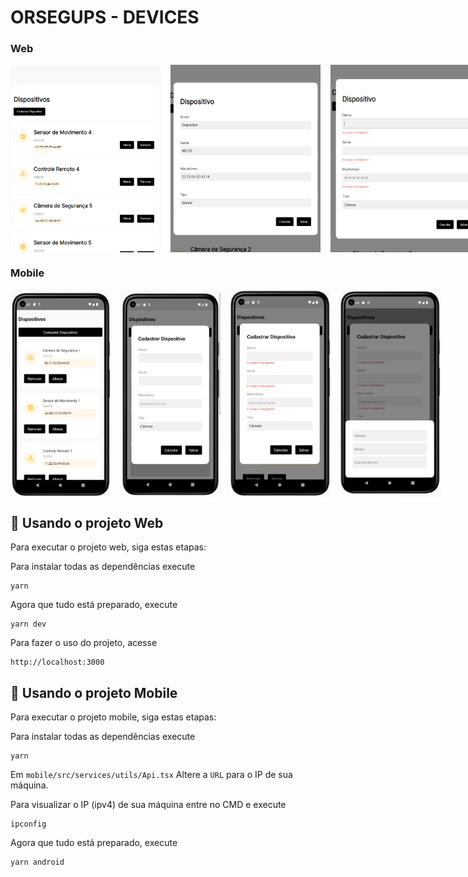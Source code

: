 # ORSEGUPS - DEVICES

### Web
<div style="display: flex; gap: 16px">
    <img src="assets/web1.png" alt="Projeto Web" width="240px" height="300px">
    <img src="assets/web2.png" alt="Projeto Web" width="240px" height="300px">
    <img src="assets/web3.png" alt="Projeto Web" width="240px" height="300px">
</div>

### Mobile
<div style="display: flex; gap: 16px">
    <img src="assets/mobile1.png" alt="Projeto Mobile" width="160px">
    <img src="assets/mobile2.png" alt="Projeto Mobile" width="160px">
    <img src="assets/mobile3.png" alt="Projeto Mobile" width="160px">
    <img src="assets/mobile4.png" alt="Projeto Mobile" width="160px">
</div>

## 🚀 Usando o projeto Web

Para executar o projeto web, siga estas etapas:

Para instalar todas as dependências execute

```
yarn
```

Agora que tudo está preparado, execute

```
yarn dev
```

Para fazer o uso do projeto, acesse

```
http://localhost:3000
```

## 🚀 Usando o projeto Mobile

Para executar o projeto mobile, siga estas etapas:

Para instalar todas as dependências execute

```
yarn
```

Em `mobile/src/services/utils/Api.tsx` Altere a `URL` para o IP de sua máquina.

Para visualizar o IP (ipv4) de sua máquina entre no CMD e execute
```
ipconfig
```

Agora que tudo está preparado, execute

```
yarn android
```
